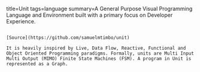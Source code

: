 title=Unit
tags=language
summary=A General Purpose Visual Programming Language and Environment built with a primary focus on Developer Experience.
~~~~~~

[Source](https://github.com/samuelmtimbo/unit)

It is heavily inspired by Live, Data Flow, Reactive, Functional and Object Oriented Programming paradigms. Formally, units are Multi Input Multi Output (MIMO) Finite State Machines (FSM). A program in Unit is represented as a Graph.
